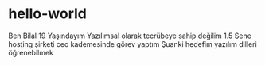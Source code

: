 # hello-world
Ben Bilal 19 Yaşındayım
Yazılımsal olarak tecrübeye sahip değilim
1.5 Sene hosting şirketi ceo kademesinde görev yaptım
Şuanki hedefim yazılım dilleri öğrenebilmek
